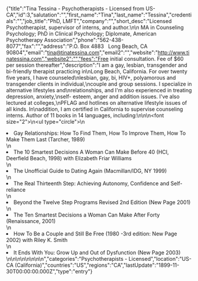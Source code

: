 {"title":"Tina Tessina - Psychotherapists - Licensed from US-CA","id":3,"salutation":"","first_name":"Tina","last_name":"Tessina","credentials":"","job_title":"PhD, LMFT","company":"","short_desc":"Licensed Psychotherapist, supervisor of interns, and author.\n\n MA in Counseling Psychology; PhD in Clinical Psychology; Diplomate, American Psychotherapy Association","phone":"562-438-8077","fax":"","address":"P.O. Box 4883 &nbsp; Long Beach, CA 90804","email":"tina@tinatessina.com","email2":"","website":"http://www.tinatessina.com","website2":"","fees":"Free initial consultation. Fee of $60 per session thereafter","description":"I am a gay, lesbian, transgender and bi-friendly therapist practicing in\nLong Beach, California. For over twenty five years, I have counseled\nlesbian, gay, bi, HIV+, polyamorous and transgender clients in individual,\ncouple and group sessions.  I specialize in alternative lifestyles and\nrelationships, and I'm also experienced in treating depression, anxiety,\nself- esteem, anger and addition issues.  I've also lectured at colleges,\nPFLAG and hotlines on alternative lifestyle issues of all kinds.  In\naddition, I am certified in California to supervise counseling interns. Author of 11 books in 14 languages, including:\n\n\n<font size=\"2\">\n<ul type=\"circle\">\n<li>Gay Relationships: How To Find Them, How To Improve Them, How To Make Them Last (Tarcher, 1989)</li>\n<li>The 10 Smartest Decisions A Woman Can Make Before 40 (HCI, Deerfield Beach, 1998) with Elizabeth Friar Williams</li>\n<li>The Unofficial Guide to Dating Again (Macmillan/IDG, NY 1999)</li>\n<li>The Real Thirteenth Step: Achieving Autonomy, Confidence and Self-reliance</li>\n<li>Beyond the Twelve Step Programs Revised 2nd Edition (New Page 2001)</li>\n<li>The Ten Smartest Decisions a Woman Can Make After Forty (Renaissance, 2001)</li>\n<li>How To Be a Couple and Still Be Free (1980 -3rd edition: New Page 2002) with Riley K. Smith</li>\n<li>It Ends With You: Grow Up and Out of Dysfunction (New Page 2003)</li>\n\n\n\n\n\n\n</ul>\n</font>","categories":"Psychotherapists - Licensed","location":"US-CA (California)","countries":"US","regions":"CA","lastUpdate":"1899-11-30T00:00:00.000Z","type":"entry"}
